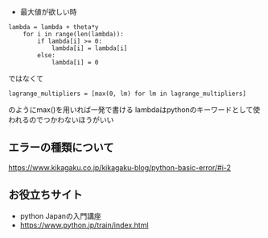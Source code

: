 - 最大値が欲しい時
~~~
lambda = lambda + theta*y
    for i in range(len(lambda)):
        if lambda[i] >= 0:
            lambda[i] = lambda[i]
        else:
            lambda[i] = 0
~~~
ではなくて
~~~
lagrange_multipliers = [max(0, lm) for lm in lagrange_multipliers]
~~~
のようにmax()を用いれば一発で書ける
lambdaはpythonのキーワードとして使われるのでつかわないほうがいい

## エラーの種類について
https://www.kikagaku.co.jp/kikagaku-blog/python-basic-error/#i-2


## お役立ちサイト
- python Japanの入門講座
- https://www.python.jp/train/index.html